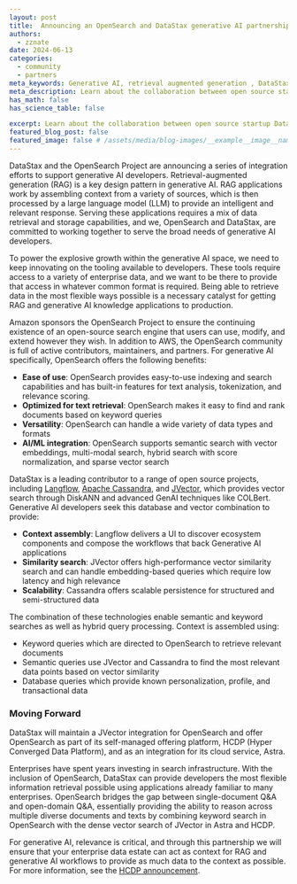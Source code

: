 ```yaml
---
layout: post
title:  Announcing an OpenSearch and DataStax generative AI partnership
authors:
  - zznate 
date: 2024-06-13
categories:
  - community
  - partners
meta_keywords: Generative AI, retrieval augmented generation , DataStax HCDP, OpenSearch integrations
meta_description: Learn about the collaboration between open source startup DataStax and the OpenSearch Project on integration efforts to support Generative AI developers.
has_math: false
has_science_table: false

excerpt: Learn about the collaboration between open source startup DataStax and the OpenSearch Project on integration efforts to support Generative AI developers. 
featured_blog_post: false
featured_image: false # /assets/media/blog-images/__example__image__name.jpg
---
```


DataStax and the OpenSearch Project are announcing a series of integration efforts to support generative AI developers. Retrieval-augmented generation (RAG) is a key design pattern in generative AI. RAG applications work by assembling context from a variety of sources, which is then processed by a large language model (LLM) to provide an intelligent and relevant response. Serving these applications requires a mix of data retrieval and storage capabilities, and we, OpenSearch and DataStax, are committed to working together to serve the broad needs of generative AI developers.   

To power the explosive growth within the generative AI space, we need to keep innovating on the tooling available to developers. These tools require access to a variety of enterprise data, and we want to be there to provide that access in whatever common format is required. Being able to retrieve data in the most flexible ways possible is a necessary catalyst for getting RAG and generative AI knowledge applications to production. 

Amazon sponsors the OpenSearch Project to ensure the continuing existence of an open-source search engine that users can use, modify, and extend however they wish. In addition to AWS, the OpenSearch community is full of active contributors, maintainers, and partners. For generative AI specifically, OpenSearch offers the following benefits:

* **Ease of use**: OpenSearch provides easy-to-use indexing and search capabilities and has built-in features for text analysis, tokenization, and relevance scoring.
* **Optimized for text retrieval**: OpenSearch makes it easy to find and rank documents based on keyword queries
* **Versatility**: OpenSearch can handle a wide variety of data types and formats
* **AI/ML integration**: OpenSearch supports semantic search with vector embeddings, multi-modal search, hybrid search with score normalization, and sparse vector search

DataStax is a leading contributor to a range of open source projects, including [Langflow](https://langflow.org/), [Apache Cassandra](https://cassandra.apache.org/_/index.html), and [JVector](https://github.com/jbellis/jvector), which provides vector search through DiskANN and advanced GenAI techniques like COLBert. Generative AI developers seek this database and vector combination to provide: 

* **Context assembly**: Langflow delivers a UI to discover ecosystem components and compose the workflows that back Generative AI applications
* **Similarity search**: JVector offers high-performance vector similarity search and can handle embedding-based queries which require low latency and high relevance
* **Scalability**: Cassandra offers scalable persistence for structured and semi-structured data

The combination of these technologies enable semantic and keyword searches as well as hybrid query processing. Context is assembled using: 
* Keyword queries which are directed to OpenSearch to retrieve relevant documents
* Semantic queries use JVector and Cassandra to find the most relevant data points based on vector similarity
* Database queries which provide known personalization, profile, and transactional data

### **Moving Forward**
DataStax will maintain a JVector integration for OpenSearch and offer OpenSearch as part of its self-managed offering platform, HCDP (Hyper Converged Data Platform), and as an integration for its cloud service, Astra. 

Enterprises have spent years investing in search infrastructure. With the inclusion of OpenSearch, DataStax can provide developers the most flexible information retrieval possible using applications already familiar to many enterprises. OpenSearch bridges the gap between single-document Q&A and open-domain Q&A, essentially providing the ability to reason across multiple diverse documents and texts by combining keyword search in OpenSearch with the dense vector search of JVector in Astra and HCDP. 

For generative AI, relevance is critical, and through this partnership we will ensure that your enterprise data estate can act as context for RAG and generative AI workflows to provide as much data to the context as possible. For more information, see the [HCDP announcement](https://www.datastax.com/fr/blog/introducing-vector-search-for-self-managed-modern-architecture).




